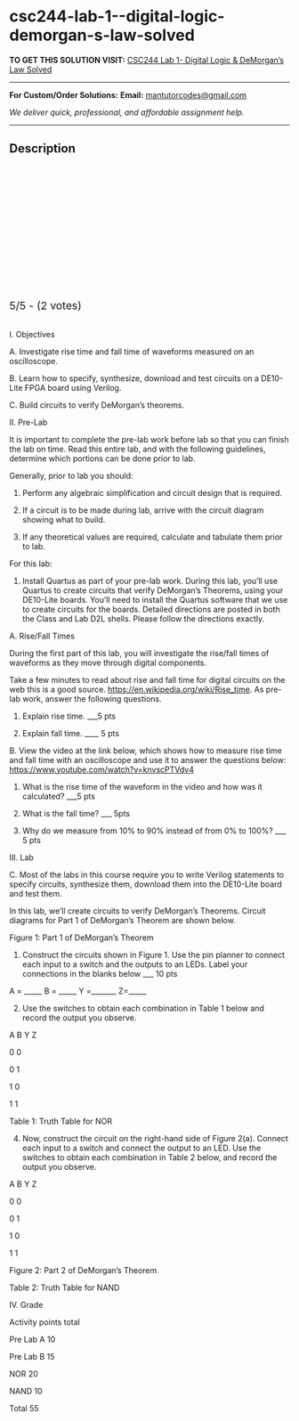 # csc244-lab-1--digital-logic-demorgan-s-law-solved
**TO GET THIS SOLUTION VISIT:** [CSC244 Lab 1- Digital Logic & DeMorgan’s Law Solved](https://mantutor.com/product/csc-244-digital-systems-solved/)


---

**For Custom/Order Solutions:** **Email:** mantutorcodes@gmail.com  

*We deliver quick, professional, and affordable assignment help.*

---

<h2>Description</h2>



<div class="kk-star-ratings kksr-auto kksr-align-center kksr-valign-top" data-payload="{&quot;align&quot;:&quot;center&quot;,&quot;id&quot;:&quot;113638&quot;,&quot;slug&quot;:&quot;default&quot;,&quot;valign&quot;:&quot;top&quot;,&quot;ignore&quot;:&quot;&quot;,&quot;reference&quot;:&quot;auto&quot;,&quot;class&quot;:&quot;&quot;,&quot;count&quot;:&quot;2&quot;,&quot;legendonly&quot;:&quot;&quot;,&quot;readonly&quot;:&quot;&quot;,&quot;score&quot;:&quot;5&quot;,&quot;starsonly&quot;:&quot;&quot;,&quot;best&quot;:&quot;5&quot;,&quot;gap&quot;:&quot;4&quot;,&quot;greet&quot;:&quot;Rate this product&quot;,&quot;legend&quot;:&quot;5\/5 - (2 votes)&quot;,&quot;size&quot;:&quot;24&quot;,&quot;title&quot;:&quot;CSC244 Lab 1- Digital Logic \u0026amp; DeMorgan’s Law Solved&quot;,&quot;width&quot;:&quot;138&quot;,&quot;_legend&quot;:&quot;{score}\/{best} - ({count} {votes})&quot;,&quot;font_factor&quot;:&quot;1.25&quot;}">

<div class="kksr-stars">

<div class="kksr-stars-inactive">
            <div class="kksr-star" data-star="1" style="padding-right: 4px">


<div class="kksr-icon" style="width: 24px; height: 24px;"></div>
        </div>
            <div class="kksr-star" data-star="2" style="padding-right: 4px">


<div class="kksr-icon" style="width: 24px; height: 24px;"></div>
        </div>
            <div class="kksr-star" data-star="3" style="padding-right: 4px">


<div class="kksr-icon" style="width: 24px; height: 24px;"></div>
        </div>
            <div class="kksr-star" data-star="4" style="padding-right: 4px">


<div class="kksr-icon" style="width: 24px; height: 24px;"></div>
        </div>
            <div class="kksr-star" data-star="5" style="padding-right: 4px">


<div class="kksr-icon" style="width: 24px; height: 24px;"></div>
        </div>
    </div>

<div class="kksr-stars-active" style="width: 138px;">
            <div class="kksr-star" style="padding-right: 4px">


<div class="kksr-icon" style="width: 24px; height: 24px;"></div>
        </div>
            <div class="kksr-star" style="padding-right: 4px">


<div class="kksr-icon" style="width: 24px; height: 24px;"></div>
        </div>
            <div class="kksr-star" style="padding-right: 4px">


<div class="kksr-icon" style="width: 24px; height: 24px;"></div>
        </div>
            <div class="kksr-star" style="padding-right: 4px">


<div class="kksr-icon" style="width: 24px; height: 24px;"></div>
        </div>
            <div class="kksr-star" style="padding-right: 4px">


<div class="kksr-icon" style="width: 24px; height: 24px;"></div>
        </div>
    </div>
</div>


<div class="kksr-legend" style="font-size: 19.2px;">
            5/5 - (2 votes)    </div>
    </div>
&nbsp;

I. Objectives

A. Investigate rise time and fall time of waveforms measured on an oscilloscope.

B. Learn how to specify, synthesize, download and test circuits on a DE10-Lite FPGA board using Verilog.

C. Build circuits to verify DeMorgan’s theorems.

II. Pre-Lab

It is important to complete the pre-lab work before lab so that you can finish the lab on time. Read this entire lab, and with the following guidelines, determine which portions can be done prior to lab.

Generally, prior to lab you should:

1. Perform any algebraic simplification and circuit design that is required.

2. If a circuit is to be made during lab, arrive with the circuit diagram showing what to build.

3. If any theoretical values are required, calculate and tabulate them prior to lab.

For this lab:

1. Install Quartus as part of your pre-lab work. During this lab, you’ll use Quartus to create circuits that verify DeMorgan’s Theorems, using your DE10-Lite boards. You’ll need to install the Quartus software that we use to create circuits for the boards. Detailed directions are posted in both the Class and Lab D2L shells. Please follow the directions exactly.

A. Rise/Fall Times

During the first part of this lab, you will investigate the rise/fall times of waveforms as they move through digital components.

Take a few minutes to read about rise and fall time for digital circuits on the web this is a good source. https://en.wikipedia.org/wiki/Rise_time. As pre-lab work, answer the following questions.

1. Explain rise time. ___5 pts

2. Explain fall time. ____ 5 pts

B. View the video at the link below, which shows how to measure rise time and fall time with an oscilloscope and use it to answer the questions below: https://www.youtube.com/watch?v=knvscPTVdv4

1. What is the rise time of the waveform in the video and how was it calculated? ___5 pts

2. What is the fall time? ___ 5pts

3. Why do we measure from 10% to 90% instead of from 0% to 100%? ___ 5 pts

III. Lab

C. Most of the labs in this course require you to write Verilog statements to specify circuits, synthesize them, download them into the DE10-Lite board and test them.

In this lab, we’ll create circuits to verify DeMorgan’s Theorems. Circuit diagrams for Part 1 of DeMorgan’s Theorem are shown below.

Figure 1: Part 1 of DeMorgan’s Theorem

1. Construct the circuits shown in Figure 1. Use the pin planner to connect each input to a switch and the outputs to an LEDs. Label your connections in the blanks below ___ 10 pts

A = _____ B = _____ Y =_______ Z=_____

2. Use the switches to obtain each combination in Table 1 below and record the output you observe.

A B Y Z

0 0

0 1

1 0

1 1

Table 1: Truth Table for NOR

4. Now, construct the circuit on the right-hand side of Figure 2(a). Connect each input to a switch and connect the output to an LED. Use the switches to obtain each combination in Table 2 below, and record the output you observe.

A B Y Z

0 0

0 1

1 0

1 1

Figure 2: Part 2 of DeMorgan’s Theorem

Table 2: Truth Table for NAND

IV. Grade

Activity points total

Pre Lab A 10

Pre Lab B 15

NOR 20

NAND 10

Total 55
